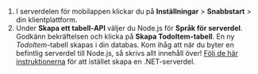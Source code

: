 
1. I serverdelen för mobilappen klickar du på **Inställningar** > **Snabbstart** > din klientplattform. 
2. Under **Skapa ett tabell-API** väljer du Node.js för **Språk för serverdel**. Godkänn bekräftelsen och klicka på **Skapa TodoItem-tabell**. En ny *TodoItem*-tabell skapas i din databas. Kom ihåg att när du byter en befintlig serverdel till Node.js, så skrivs allt innehåll över! [Följ de här instruktionerna](../articles/app-service-mobile/app-service-mobile-dotnet-backend-how-to-use-server-sdk.md#create-app) för att istället skapa en .NET-serverdel.



<!--HONumber=Nov16_HO2-->


